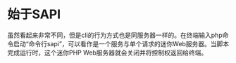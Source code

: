 # 始于SAPI

虽然看起来非常不同，但是cli的行为方式也是同服务器一样的。在终端输入php命令启动“命令行sapi”，可以看作是一个服务与单个请求的迷你Web服务器。当脚本完成运行时，这个迷你PHP Web服务器就会关闭并将控制权返回给终端。